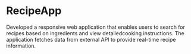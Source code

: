 # RecipeApp
Developed a responsive web application that enables users to search for recipes based on ingredients and view detailedcooking instructions. The application fetches data from external API to provide real-time recipe information.
